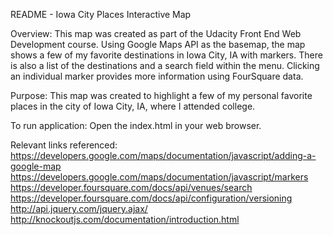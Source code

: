 README - Iowa City Places Interactive Map

Overview:
This map was created as part of the Udacity Front End Web Development course. Using Google Maps API as the basemap, the map shows a few of my favorite destinations in Iowa City, IA with markers. There is also a list of the destinations and a search field within the menu. Clicking an individual marker provides more information using FourSquare data.

Purpose:
This map was created to highlight a few of my personal favorite places in the city of Iowa City, IA, where I attended college.

To run application:
Open the index.html in your web browser.

Relevant links referenced:
https://developers.google.com/maps/documentation/javascript/adding-a-google-map
https://developers.google.com/maps/documentation/javascript/markers
https://developer.foursquare.com/docs/api/venues/search
https://developer.foursquare.com/docs/api/configuration/versioning
http://api.jquery.com/jquery.ajax/
http://knockoutjs.com/documentation/introduction.html